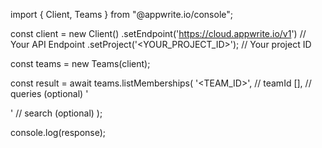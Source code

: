import { Client, Teams } from "@appwrite.io/console";

const client = new Client()
    .setEndpoint('https://cloud.appwrite.io/v1') // Your API Endpoint
    .setProject('&lt;YOUR_PROJECT_ID&gt;'); // Your project ID

const teams = new Teams(client);

const result = await teams.listMemberships(
    '<TEAM_ID>', // teamId
    [], // queries (optional)
    '<SEARCH>' // search (optional)
);

console.log(response);
